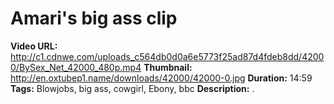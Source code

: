 # Amari's big ass clip

**Video URL:** http://c1.cdnwe.com/uploads_c564db0d0a6e5773f25ad87d4fdeb8dd/42000/BySex_Net_42000_480p.mp4
**Thumbnail:** http://en.oxtubep1.name/downloads/42000/42000-0.jpg
**Duration:** 14:59
**Tags:** Blowjobs, big ass, cowgirl, Ebony, bbc
**Description:** .